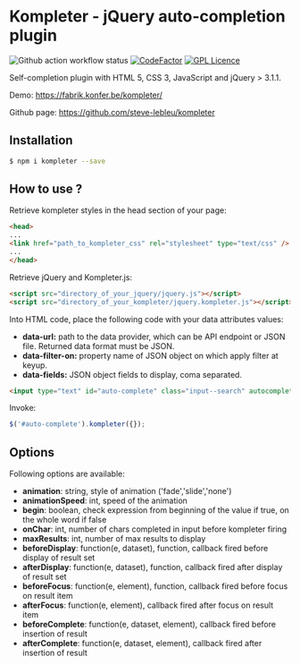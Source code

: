 # Kompleter - jQuery auto-completion plugin

![Github action workflow status](https://github.com/steve-lebleu/kompleter/actions/workflows/build.yml/badge.svg?branch=master)
[![CodeFactor](https://www.codefactor.io/repository/github/steve-lebleu/kompleter/badge)](https://www.codefactor.io/repository/github/steve-lebleu/kompleter)
[![GPL Licence](https://badges.frapsoft.com/os/gpl/gpl.svg?v=103)](https://github.com/steve-lebleu/kompleter/blob/master/LICENSE)

Self-completion plugin with HTML 5, CSS 3, JavaScript and jQuery > 3.1.1.

Demo: https://fabrik.konfer.be/kompleter/

Github page: https://github.com/steve-lebleu/kompleter

## Installation

``` bash 
$ npm i kompleter --save
```

## How to use ?

Retrieve kompleter styles in the head section of your page:

``` html 
<head>
...
<link href="path_to_kompleter_css" rel="stylesheet" type="text/css" />
...
</head>
```

Retrieve jQuery and Kompleter.js:

``` html 
<script src="directory_of_your_jquery/jquery.js"></script>
<script src="directory_of_your_kompleter/jquery.kompleter.js"></script>
```

Into HTML code, place the following code with your data attributes values:

* **data-url:** path to the data provider, which can be API endpoint or JSON file. Returned data format must be JSON.</li>
* **data-filter-on:** property name of JSON object on which apply filter at keyup.
* **data-fields:** JSON object fields to display, coma separated.

``` html 
<input type="text" id="auto-complete" class="input--search" autocomplete="off" placeholder="Enter a city name ..." data-url="" data-filter-on="" data-fields="" />
```
 
Invoke:

``` javascript
$('#auto-complete').kompleter({});
```

## Options

Following options are available:

* **animation**: string, style of animation ('fade','slide','none')
* **animationSpeed**: int, speed of the animation
* **begin**: boolean, check expression from beginning of the value if true, on the whole word if false
* **onChar**: int, number of chars completed in input before kompleter firing
* **maxResults**: int, number of max results to display
* **beforeDisplay**: function(e, dataset), function, callback fired before display of result set
* **afterDisplay**: function(e, dataset), function, callback fired after display of result set
* **beforeFocus**: function(e, element), function, callback fired before focus on result item
* **afterFocus**: function(e, element), callback fired after focus on result item
* **beforeComplete**: function(e, dataset, element), callback fired before insertion of result
* **afterComplete**: function(e, dataset, element), callback fired after insertion of result
